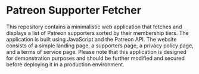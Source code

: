 # Patreon Supporter Fetcher
 This repository contains a minimalistic web application that fetches and displays a list of Patreon supporters sorted by their membership tiers. The application is built using JavaScript and the Patreon API. The website consists of a simple landing page, a supporters page, a privacy policy page, and a terms of service page. Please note that this application is designed for demonstration purposes and should be further modified and secured before deploying it in a production environment.